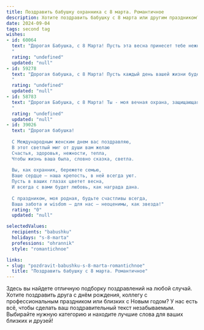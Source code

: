 ```yaml
---
title: Поздравить бабушку охранника с 8 марта. Романтичное
description: Хотите поздравить бабушку с 8 марта или другим праздником? Наш ИИ создаст незабываемое поздравление, а вы обязательно выделитесь среди других.  
date: 2024-09-04
tags: second tag
wishes:
- id: 60064
  text: "Дорогая Бабушка, с 8 Марта! Пусть эта весна принесет тебе нежную радость и тепло, как твоя любовь и забота согревали нас всегда. Ты - наша опора, наш защитник, наша самая настоящая героиня. Спасибо тебе за твою силу и нежность, за твою мудрость и доброту. Пусть каждый день будет наполнен счастьем и любовью,  а твоя душа, как и твой пост, всегда будет спокойной и защищенной.
  "
  rating: "undefined"
  updated: "null"
- id: 59278
  text: "Дорогая бабушка, с 8 Марта! Пусть каждый день вашей жизни будет полон любви, тепла и нежности, как ваш взгляд, охраняющий нас от всех невзгод. Вы - наша крепость, наша защита, наш самый верный и любящий охранник. Спасибо за все!
  "
  rating: "undefined"
  updated: "null"
- id: 58783
  text: "Дорогая Бабушка, с 8 Марта! Ты - моя вечная охрана, защищающая от всех невзгод. Твоя любовь и забота - самая надежная крепость, а твоя улыбка - самое яркое солнце. Пусть этот день будет полон радости, цветов и приятных моментов, а твоя жизнь всегда будет наполнена счастьем и любовью!
  "
  rating: "undefined"
  updated: "null"
- id: 39026
  text: "Дорогая бабушка!
  
  С Международным женским днем вас поздравляю,
  В этот светлый миг от души вам желаю
  Счастья, здоровья, нежности, тепла,
  Чтобы жизнь ваша была, словно сказка, светла.
  
  Вы, как охранник, бережете семью,
  Ваше сердце — наша крепость, в ней всегда уют.
  Пусть в ваших глазах цветет весна,
  И всегда с вами будет любовь, как награда дана.
  
  С праздником, моя родная, будьте счастливы всегда,
  Ваша забота и wisdom — для нас — неоценимы, как звезда!"
  rating: "0"
  updated: "null"

selectedValues:
  recipients: "babushku"
  holidays: "s-8-marta"
  professions: "ohrannik"
  style: "romantichnoe"

links:
- slug: "pozdravit-babushku-s-8-marta-romantichnoe"
  title: "Поздравить бабушку с 8 марта. Романтичное"
---
```


Здесь вы найдете отличную подборку поздравлений на любой случай. 
Хотите поздравить друга с днём рождения, коллегу с профессиональным праздником или близких с Новым годом? У нас есть всё, чтобы сделать ваш поздравительный текст незабываемым. Выбирайте нужную категорию и находите лучшие слова для ваших близких и друзей!
